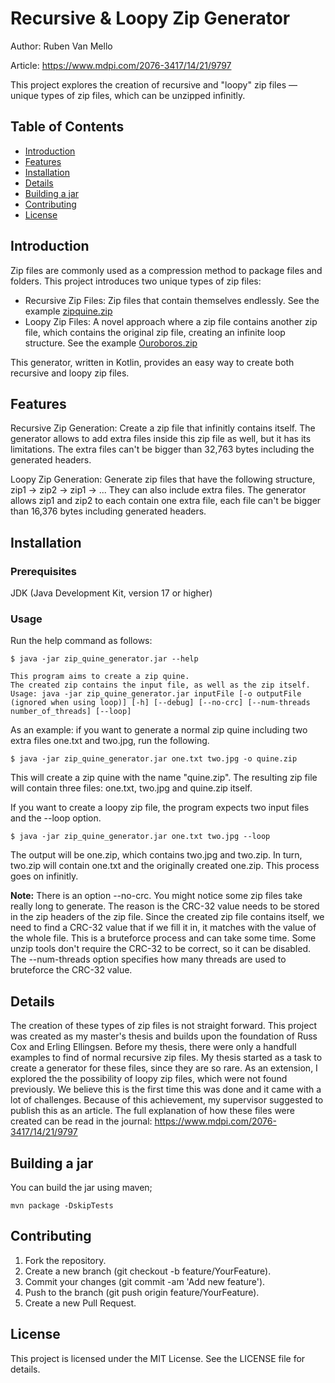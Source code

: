 # Recursive & Loopy Zip Generator
Author: Ruben Van Mello

Article: https://www.mdpi.com/2076-3417/14/21/9797

This project explores the creation of recursive and "loopy" zip files — unique types of zip files, which can be unzipped infinitly.

## Table of Contents
- [Introduction](#introduction)
- [Features](#features)
- [Installation](#installation)
- [Details](#details)
- [Building a jar](#building-a-jar)
- [Contributing](#contributing)
- [License](#license)

## Introduction
Zip files are commonly used as a compression method to package files and folders. This project introduces two unique types of zip files:

 - Recursive Zip Files: Zip files that contain themselves endlessly. See the example [zipquine.zip](https://github.com/ruvmello/zip-quine-generator/tree/master/examples)
 - Loopy Zip Files: A novel approach where a zip file contains another zip file, which contains the original zip file, creating an infinite loop structure. See the example [Ouroboros.zip](https://github.com/ruvmello/zip-quine-generator/tree/master/examples)

This generator, written in Kotlin, provides an easy way to create both recursive and loopy zip files.

## Features
Recursive Zip Generation: Create a zip file that infinitly contains itself. The generator allows to add extra files inside this zip file as well, but it has its limitations. The extra files can't be bigger than 32,763 bytes including the generated headers.

Loopy Zip Generation: Generate zip files that have the following structure, zip1 -> zip2 -> zip1 -> ... They can also include extra files. The generator allows zip1 and zip2 to each contain one extra file, each file can't be bigger than 16,376 bytes including generated headers.

## Installation
### Prerequisites
JDK (Java Development Kit, version 17 or higher)

### Usage
Run the help command as follows:
  ```
  $ java -jar zip_quine_generator.jar --help

  This program aims to create a zip quine.
  The created zip contains the input file, as well as the zip itself.
  Usage: java -jar zip_quine_generator.jar inputFile [-o outputFile (ignored when using loop)] [-h] [--debug] [--no-crc] [--num-threads number_of_threads] [--loop]
  ```

As an example: if you want to generate a normal zip quine including two extra files one.txt and two.jpg, run the following.
  ```
  $ java -jar zip_quine_generator.jar one.txt two.jpg -o quine.zip
  ```
This will create a zip quine with the name "quine.zip". The resulting zip file will contain three files: one.txt, two.jpg and quine.zip itself.

If you want to create a loopy zip file, the program expects two input files and the --loop option.
  ```
  $ java -jar zip_quine_generator.jar one.txt two.jpg --loop
  ```
The output will be one.zip, which contains two.jpg and two.zip. In turn, two.zip will contain one.txt and the originally created one.zip. This process goes on infinitly.

**Note:** There is an option --no-crc. You might notice some zip files take really long to generate. The reason is the CRC-32 value needs to be stored in the zip headers of the zip file. 
Since the created zip file contains itself, we need to find a CRC-32 value that if we fill it in, it matches with the value of the whole file. This is a bruteforce process and can take some time. 
Some unzip tools don't require the CRC-32 to be correct, so it can be disabled. The --num-threads option specifies how many threads are used to bruteforce the CRC-32 value.

## Details
The creation of these types of zip files is not straight forward. This project was created as my master's thesis and builds upon the foundation of Russ Cox and Erling Ellingsen.
Before my thesis, there were only a handfull examples to find of normal recursive zip files. My thesis started as a task to create a generator for these files, since they are so rare.
As an extension, I explored the the possibility of loopy zip files, which were not found previously. We believe this is the first time this was done and it came with a lot of challenges.
Because of this achievement, my supervisor suggested to publish this as an article. The full explanation of how these files were created can be read in the journal: https://www.mdpi.com/2076-3417/14/21/9797

## Building a jar
You can build the jar using maven;
```
mvn package -DskipTests
```

## Contributing
1. Fork the repository.
2. Create a new branch (git checkout -b feature/YourFeature).
3. Commit your changes (git commit -am 'Add new feature').
4. Push to the branch (git push origin feature/YourFeature).
5. Create a new Pull Request.

## License
This project is licensed under the MIT License. See the LICENSE file for details.

